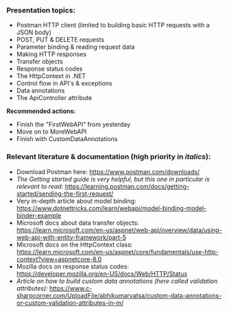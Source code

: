 ### Presentation topics:

- Postman HTTP client (limited to building basic HTTP requests with a JSON body)
- POST, PUT & DELETE requests
- Parameter binding & reading request data
- Making HTTP responses
- Transfer objects
- Response status codes
- The HttpContext in .NET
- Control flow in API's & exceptions
- Data annotations
- The ApiController attribute

**Recommended actions:**
- Finish the "FirstWebAPI" from yesterday
- Move on to MoreWebAPI
- Finish with CustomDataAnnotations

### Relevant literature & documentation (high priority in *italics*):
- Download Postman here: https://www.postman.com/downloads/
- *The Getting started guide is very helpful, but this one in particular is relevant to read:* https://learning.postman.com/docs/getting-started/sending-the-first-request/
- Very in-depth article about model binding: https://www.dotnettricks.com/learn/webapi/model-binding-model-binder-example
- Microsoft docs about data transfer objects: https://learn.microsoft.com/en-us/aspnet/web-api/overview/data/using-web-api-with-entity-framework/part-5
- Microsoft docs on the HttpContext class: https://learn.microsoft.com/en-us/aspnet/core/fundamentals/use-http-context?view=aspnetcore-8.0
- Mozilla docs on response status codes: https://developer.mozilla.org/en-US/docs/Web/HTTP/Status
- *Article on how to build custom data annotations (here called validation attributes):* https://www.c-sharpcorner.com/UploadFile/abhikumarvatsa/custom-data-annotations-or-custom-validation-attributes-in-m/